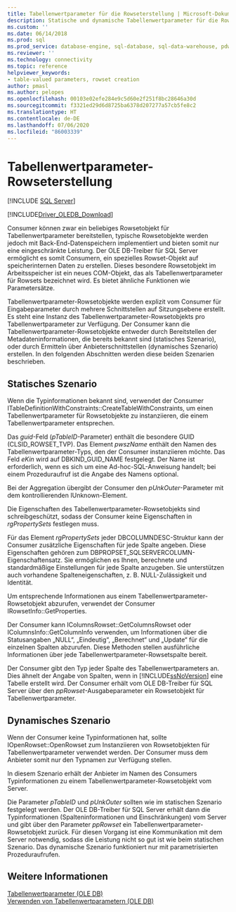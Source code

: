 ```yaml
---
title: Tabellenwertparameter für die Rowseterstellung | Microsoft-Dokumentation
description: Statische und dynamische Tabellenwertparameter für die Rowseterstellung
ms.custom: ''
ms.date: 06/14/2018
ms.prod: sql
ms.prod_service: database-engine, sql-database, sql-data-warehouse, pdw
ms.reviewer: ''
ms.technology: connectivity
ms.topic: reference
helpviewer_keywords:
- table-valued parameters, rowset creation
author: pmasl
ms.author: pelopes
ms.openlocfilehash: 00103e02efe284e9c5d60e2f251f8bc28646a30d
ms.sourcegitcommit: f3321ed29d6d8725ba6378d207277a57cb5fe8c2
ms.translationtype: HT
ms.contentlocale: de-DE
ms.lasthandoff: 07/06/2020
ms.locfileid: "86003339"
---
```

# <a name="table-valued-parameter-rowset-creation"></a>Tabellenwertparameter-Rowseterstellung
[!INCLUDE [SQL Server](../../../includes/applies-to-version/sql-asdb-asdbmi-asa-pdw.md)]

[!INCLUDE[Driver_OLEDB_Download](../../../includes/driver_oledb_download.md)]

  Consumer können zwar ein beliebiges Rowsetobjekt für Tabellenwertparameter bereitstellen, typische Rowsetobjekte werden jedoch mit Back-End-Datenspeichern implementiert und bieten somit nur eine eingeschränkte Leistung. Der OLE DB-Treiber für SQL Server ermöglicht es somit Consumern, ein spezielles Rowset-Objekt auf speicherinternen Daten zu erstellen. Dieses besondere Rowsetobjekt im Arbeitsspeicher ist ein neues COM-Objekt, das als Tabellenwertparameter für Rowsets bezeichnet wird. Es bietet ähnliche Funktionen wie Parametersätze.  
  
 Tabellenwertparameter-Rowsetobjekte werden explizit vom Consumer für Eingabeparameter durch mehrere Schnittstellen auf Sitzungsebene erstellt. Es steht eine Instanz des Tabellenwertparameter-Rowsetobjekts pro Tabellenwertparameter zur Verfügung. Der Consumer kann die Tabellenwertparameter-Rowsetobjekte entweder durch Bereitstellen der Metadateninformationen, die bereits bekannt sind (statisches Szenario), oder durch Ermitteln über Anbieterschnittstellen (dynamisches Szenario) erstellen. In den folgenden Abschnitten werden diese beiden Szenarien beschrieben.  
  
## <a name="static-scenario"></a>Statisches Szenario  
 Wenn die Typinformationen bekannt sind, verwendet der Consumer ITableDefinitionWithConstraints::CreateTableWithConstraints, um einen Tabellenwertparameter für Rowsetobjekte zu instanziieren, die einem Tabellenwertparameter entsprechen.  
  
 Das *guid*-Feld (*pTableID*-Parameter) enthält die besondere GUID (CLSID_ROWSET_TVP). Das Element *pwszName* enthält den Namen des Tabellenwertparameter-Typs, den der Consumer instanziieren möchte. Das Feld *eKin* wird auf DBKIND_GUID_NAME festgelegt. Der Name ist erforderlich, wenn es sich um eine Ad-hoc-SQL-Anweisung handelt; bei einem Prozeduraufruf ist die Angabe des Namens optional.  
  
 Bei der Aggregation übergibt der Consumer den *pUnkOuter*-Parameter mit dem kontrollierenden IUnknown-Element.  
  
 Die Eigenschaften des Tabellenwertparameter-Rowsetobjekts sind schreibgeschützt, sodass der Consumer keine Eigenschaften in *rgPropertySets* festlegen muss.  
  
 Für das Element *rgPropertySets* jeder DBCOLUMNDESC-Struktur kann der Consumer zusätzliche Eigenschaften für jede Spalte angeben. Diese Eigenschaften gehören zum DBPROPSET_SQLSERVERCOLUMN-Eigenschaftensatz. Sie ermöglichen es Ihnen, berechnete und standardmäßige Einstellungen für jede Spalte anzugeben. Sie unterstützen auch vorhandene Spalteneigenschaften, z. B. NULL-Zulässigkeit und Identität.  
  
 Um entsprechende Informationen aus einem Tabellenwertparameter-Rowsetobjekt abzurufen, verwendet der Consumer IRowsetInfo::GetProperties.  
  
 Der Consumer kann IColumnsRowset::GetColumnsRowset oder IColumnsInfo::GetColumnInfo verwenden, um Informationen über die Statusangaben „NULL“, „Eindeutig“, „Berechnet“ und „Update“ für die einzelnen Spalten abzurufen. Diese Methoden stellen ausführliche Informationen über jede Tabellenwertparameter-Rowsetspalte bereit.  
  
 Der Consumer gibt den Typ jeder Spalte des Tabellenwertparameters an. Dies ähnelt der Angabe von Spalten, wenn in [!INCLUDE[ssNoVersion](../../../includes/ssnoversion-md.md)] eine Tabelle erstellt wird. Der Consumer erhält vom OLE DB-Treiber für SQL Server über den *ppRowset*-Ausgabeparameter ein Rowsetobjekt für Tabellenwertparameter.  
  
## <a name="dynamic-scenario"></a>Dynamisches Szenario  
 Wenn der Consumer keine Typinformationen hat, sollte IOpenRowset::OpenRowset zum Instanziieren von Rowsetobjekten für Tabellenwertparameter verwendet werden. Der Consumer muss dem Anbieter somit nur den Typnamen zur Verfügung stellen.  
  
 In diesem Szenario erhält der Anbieter im Namen des Consumers Typinformationen zu einem Tabellenwertparameter-Rowsetobjekt vom Server.  
  
 Die Parameter *pTableID* und *pUnkOuter* sollten wie im statischen Szenario festgelegt werden. Der OLE DB-Treiber für SQL Server erhält dann die Typinformationen (Spalteninformationen und Einschränkungen) vom Server und gibt über den Parameter *ppRowset* ein Tabellenwertparameter-Rowsetobjekt zurück. Für diesen Vorgang ist eine Kommunikation mit dem Server notwendig, sodass die Leistung nicht so gut ist wie beim statischen Szenario. Das dynamische Szenario funktioniert nur mit parametrisierten Prozeduraufrufen.  
  
## <a name="see-also"></a>Weitere Informationen  
 [Tabellenwertparameter &#40;OLE DB&#41;](../../oledb/ole-db-table-valued-parameters/table-valued-parameters-ole-db.md)   
 [Verwenden von Tabellenwertparametern &#40;OLE DB&#41;](../../oledb/ole-db-how-to/use-table-valued-parameters-ole-db.md)  
  
  
